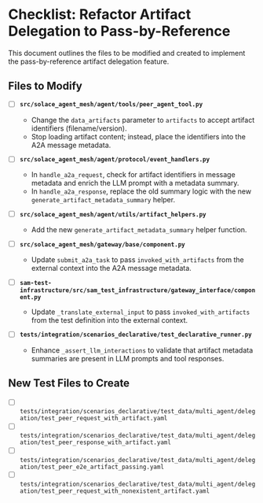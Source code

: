 # Checklist: Refactor Artifact Delegation to Pass-by-Reference

This document outlines the files to be modified and created to implement the pass-by-reference artifact delegation feature.

## Files to Modify

- [ ] **`src/solace_agent_mesh/agent/tools/peer_agent_tool.py`**
    -   Change the `data_artifacts` parameter to `artifacts` to accept artifact identifiers (filename/version).
    -   Stop loading artifact content; instead, place the identifiers into the A2A message metadata.

- [ ] **`src/solace_agent_mesh/agent/protocol/event_handlers.py`**
    -   In `handle_a2a_request`, check for artifact identifiers in message metadata and enrich the LLM prompt with a metadata summary.
    -   In `handle_a2a_response`, replace the old summary logic with the new `generate_artifact_metadata_summary` helper.

- [ ] **`src/solace_agent_mesh/agent/utils/artifact_helpers.py`**
    -   Add the new `generate_artifact_metadata_summary` helper function.

- [ ] **`src/solace_agent_mesh/gateway/base/component.py`**
    -   Update `submit_a2a_task` to pass `invoked_with_artifacts` from the external context into the A2A message metadata.

- [ ] **`sam-test-infrastructure/src/sam_test_infrastructure/gateway_interface/component.py`**
    -   Update `_translate_external_input` to pass `invoked_with_artifacts` from the test definition into the external context.

- [ ] **`tests/integration/scenarios_declarative/test_declarative_runner.py`**
    -   Enhance `_assert_llm_interactions` to validate that artifact metadata summaries are present in LLM prompts and tool responses.

## New Test Files to Create

- [ ] `tests/integration/scenarios_declarative/test_data/multi_agent/delegation/test_peer_request_with_artifact.yaml`
- [ ] `tests/integration/scenarios_declarative/test_data/multi_agent/delegation/test_peer_response_with_artifact.yaml`
- [ ] `tests/integration/scenarios_declarative/test_data/multi_agent/delegation/test_peer_e2e_artifact_passing.yaml`
- [ ] `tests/integration/scenarios_declarative/test_data/multi_agent/delegation/test_peer_request_with_nonexistent_artifact.yaml`
